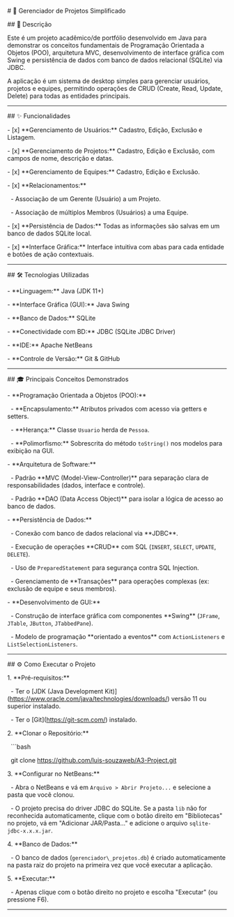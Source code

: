 \# 🚀 Gerenciador de Projetos Simplificado



\## 📝 Descrição



Este é um projeto acadêmico/de portfólio desenvolvido em Java para demonstrar os conceitos fundamentais de Programação Orientada a Objetos (POO), arquitetura MVC, desenvolvimento de interface gráfica com Swing e persistência de dados com banco de dados relacional (SQLite) via JDBC.



A aplicação é um sistema de desktop simples para gerenciar usuários, projetos e equipes, permitindo operações de CRUD (Create, Read, Update, Delete) para todas as entidades principais.



---



\## ✨ Funcionalidades



\-   \[x] \*\*Gerenciamento de Usuários:\*\* Cadastro, Edição, Exclusão e Listagem.

\-   \[x] \*\*Gerenciamento de Projetos:\*\* Cadastro, Edição e Exclusão, com campos de nome, descrição e datas.

\-   \[x] \*\*Gerenciamento de Equipes:\*\* Cadastro, Edição e Exclusão.

\-   \[x] \*\*Relacionamentos:\*\*

&nbsp;   -   Associação de um Gerente (Usuário) a um Projeto.

&nbsp;   -   Associação de múltiplos Membros (Usuários) a uma Equipe.

\-   \[x] \*\*Persistência de Dados:\*\* Todas as informações são salvas em um banco de dados SQLite local.

\-   \[x] \*\*Interface Gráfica:\*\* Interface intuitiva com abas para cada entidade e botões de ação contextuais.



---



\## 🛠️ Tecnologias Utilizadas



\-   \*\*Linguagem:\*\* Java (JDK 11+)

\-   \*\*Interface Gráfica (GUI):\*\* Java Swing

\-   \*\*Banco de Dados:\*\* SQLite

\-   \*\*Conectividade com BD:\*\* JDBC (SQLite JDBC Driver)

\-   \*\*IDE:\*\* Apache NetBeans

\-   \*\*Controle de Versão:\*\* Git \& GitHub



---



\## 🎓 Principais Conceitos Demonstrados



\-   \*\*Programação Orientada a Objetos (POO):\*\*

&nbsp;   -   \*\*Encapsulamento:\*\* Atributos privados com acesso via getters e setters.

&nbsp;   -   \*\*Herança:\*\* Classe `Usuario` herda de `Pessoa`.

&nbsp;   -   \*\*Polimorfismo:\*\* Sobrescrita do método `toString()` nos modelos para exibição na GUI.

\-   \*\*Arquitetura de Software:\*\*

&nbsp;   -   Padrão \*\*MVC (Model-View-Controller)\*\* para separação clara de responsabilidades (dados, interface e controle).

&nbsp;   -   Padrão \*\*DAO (Data Access Object)\*\* para isolar a lógica de acesso ao banco de dados.

\-   \*\*Persistência de Dados:\*\*

&nbsp;   -   Conexão com banco de dados relacional via \*\*JDBC\*\*.

&nbsp;   -   Execução de operações \*\*CRUD\*\* com SQL (`INSERT`, `SELECT`, `UPDATE`, `DELETE`).

&nbsp;   -   Uso de `PreparedStatement` para segurança contra SQL Injection.

&nbsp;   -   Gerenciamento de \*\*Transações\*\* para operações complexas (ex: exclusão de equipe e seus membros).

\-   \*\*Desenvolvimento de GUI:\*\*

&nbsp;   -   Construção de interface gráfica com componentes \*\*Swing\*\* (`JFrame`, `JTable`, `JButton`, `JTabbedPane`).

&nbsp;   -   Modelo de programação \*\*orientado a eventos\*\* com `ActionListeners` e `ListSelectionListeners`.



---



\## ⚙️ Como Executar o Projeto



1\.  \*\*Pré-requisitos:\*\*

&nbsp;   -   Ter o \[JDK (Java Development Kit)](https://www.oracle.com/java/technologies/downloads/) versão 11 ou superior instalado.

&nbsp;   -   Ter o \[Git](https://git-scm.com/) instalado.



2\.  \*\*Clonar o Repositório:\*\*

&nbsp;   ```bash



&nbsp;   git clone https://github.com/luis-souzaweb/A3-Project.git



3\.  \*\*Configurar no NetBeans:\*\*

&nbsp;   -   Abra o NetBeans e vá em `Arquivo > Abrir Projeto...` e selecione a pasta que você clonou.

&nbsp;   -   O projeto precisa do driver JDBC do SQLite. Se a pasta `lib` não for reconhecida automaticamente, clique com o botão direito em "Bibliotecas" no projeto, vá em "Adicionar JAR/Pasta..." e adicione o arquivo `sqlite-jdbc-x.x.x.jar`.



4\.  \*\*Banco de Dados:\*\*

&nbsp;   -   O banco de dados (`gerenciador\_projetos.db`) é criado automaticamente na pasta raiz do projeto na primeira vez que você executar a aplicação.



5\.  \*\*Executar:\*\*

&nbsp;   -   Apenas clique com o botão direito no projeto e escolha "Executar" (ou pressione F6).



---





